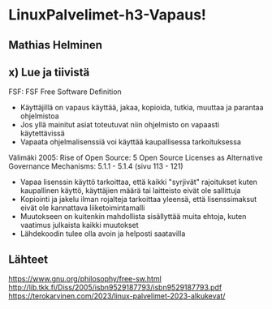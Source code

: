 # LinuxPalvelimet-h3-Vapaus!

## Mathias Helminen

## x) Lue ja tiivistä
FSF: FSF Free Software Definition
- Käyttäjillä on vapaus käyttää, jakaa, kopioida, tutkia, muuttaa ja parantaa ohjelmistoa
- Jos yllä mainitut asiat toteutuvat niin ohjelmisto on vapaasti käytettävissä
- Vapaata ohjelmalisenssiä voi käyttää kaupallisessa tarkoituksessa

Välimäki 2005: Rise of Open Source: 5 Open Source Licenses as Alternative Governance Mechanisms: 5.1.1 - 5.1.4 (sivu 113 - 121)
- Vapaa lisenssin käyttö tarkoittaa, että kaikki "syrjivät" rajoitukset kuten kaupallinen käyttö, käyttäjien määrä tai laitteisto eivät ole sallittuja
- Kopiointi ja jakelu ilman rojalteja tarkoittaa yleensä, että lisenssimaksut eivät ole kannattava liiketoimintamalli
- Muutokseen on kuitenkin mahdollista sisällyttää muita ehtoja, kuten vaatimus julkaista kaikki muutokset
- Lähdekoodin tulee olla avoin ja helposti saatavilla





## Lähteet
https://www.gnu.org/philosophy/free-sw.html
http://lib.tkk.fi/Diss/2005/isbn9529187793/isbn9529187793.pdf
https://terokarvinen.com/2023/linux-palvelimet-2023-alkukevat/

